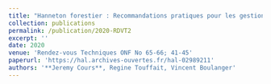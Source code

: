 ```yaml
---
title: "Hanneton forestier : Recommandations pratiques pour les gestionnaires et perspectives"
collection: publications
permalink: /publication/2020-RDVT2
excerpt: ''
date: 2020
venue: 'Rendez-vous Techniques ONF No 65-66; 41-45'
paperurl: 'https://hal.archives-ouvertes.fr/hal-02989211'
authors: '**Jeremy Cours**, Regine Touffait, Vincent Boulanger'
---
```

